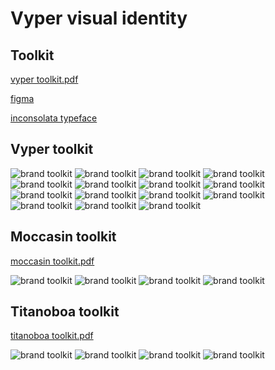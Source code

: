 # Vyper visual identity

## Toolkit

[vyper toolkit.pdf](https://raw.githubusercontent.com/pentcle/vyper-brand/main/toolkit/vyper-visual-identity-toolkit-0.0.1.pdf)

[figma](https://www.figma.com/file/1xgpUqV9J7JzjYmNHqTmgf/vyper-toolkit?type=design&node-id=0%3A1&mode=design&t=5e6fCGU2AqI1I0EA-1)

[inconsolata typeface](https://levien.com/type/myfonts/inconsolata.html)


## Vyper toolkit

<img src="https://raw.githubusercontent.com/pentcle/vyper-brand/main/toolkit/images/vyper/1-cover.png" alt="brand toolkit"/>
<img src="https://raw.githubusercontent.com/pentcle/vyper-brand/main/toolkit/images/vyper/2-overview.png" alt="brand toolkit"/>
<img src="https://raw.githubusercontent.com/pentcle/vyper-brand/main/toolkit/images/vyper/3-logo.png" alt="brand toolkit"/>
<img src="https://raw.githubusercontent.com/pentcle/vyper-brand/main/toolkit/images/vyper/4-logo.png" alt="brand toolkit"/>
<img src="https://raw.githubusercontent.com/pentcle/vyper-brand/main/toolkit/images/vyper/5-symbol.png" alt="brand toolkit"/>
<img src="https://raw.githubusercontent.com/pentcle/vyper-brand/main/toolkit/images/vyper/6-typography.png" alt="brand toolkit"/>
<img src="https://raw.githubusercontent.com/pentcle/vyper-brand/main/toolkit/images/vyper/7-color.png" alt="brand toolkit"/>
<img src="https://raw.githubusercontent.com/pentcle/vyper-brand/main/toolkit/images/vyper/8-color.png" alt="brand toolkit"/>
<img src="https://raw.githubusercontent.com/pentcle/vyper-brand/main/toolkit/images/vyper/9-using-color.png" alt="brand toolkit"/>
<img src="https://raw.githubusercontent.com/pentcle/vyper-brand/main/toolkit/images/vyper/10-using-color.png" alt="brand toolkit"/>
<img src="https://raw.githubusercontent.com/pentcle/vyper-brand/main/toolkit/images/vyper/11-supergraphic.png" alt="brand toolkit"/>
<img src="https://raw.githubusercontent.com/pentcle/vyper-brand/main/toolkit/images/vyper/12-applications.png" alt="brand toolkit"/>
<img src="https://raw.githubusercontent.com/pentcle/vyper-brand/main/toolkit/images/vyper/13-applications.png" alt="brand toolkit"/>
<img src="https://raw.githubusercontent.com/pentcle/vyper-brand/main/toolkit/images/vyper/14-applications.png" alt="brand toolkit"/>
<img src="https://raw.githubusercontent.com/pentcle/vyper-brand/main/toolkit/images/vyper/15-applications.png" alt="brand toolkit"/>


## Moccasin toolkit

[moccasin toolkit.pdf](https://raw.githubusercontent.com/pentcle/vyper-brand/main/toolkit/moccasin-visual-identity-toolkit-0.0.1.pdf)

<img src="https://raw.githubusercontent.com/pentcle/vyper-brand/main/toolkit/images/moccasin/01-moccasin-logo-vertical.png" alt="brand toolkit"/>
<img src="https://raw.githubusercontent.com/pentcle/vyper-brand/main/toolkit/images/moccasin/02-moccasin-logo-horizontal.png" alt="brand toolkit"/>
<img src="https://raw.githubusercontent.com/pentcle/vyper-brand/main/toolkit/images/moccasin/03-symbol.png" alt="brand toolkit"/>
<img src="https://raw.githubusercontent.com/pentcle/vyper-brand/main/toolkit/images/moccasin/04-color.png" alt="brand toolkit"/>

## Titanoboa toolkit

[titanoboa toolkit.pdf](https://raw.githubusercontent.com/pentcle/vyper-brand/main/toolkit/titanoboa-visual-identity-toolkit-0.0.1.pdf)

<img src="https://raw.githubusercontent.com/pentcle/vyper-brand/main/toolkit/images/titanoboa/01-titanoboa-logo-vertical.png" alt="brand toolkit"/>
<img src="https://raw.githubusercontent.com/pentcle/vyper-brand/main/toolkit/images/titanoboa/02-titanoboa-logo-horizontal.png" alt="brand toolkit"/>
<img src="https://raw.githubusercontent.com/pentcle/vyper-brand/main/toolkit/images/titanoboa/03-symbol.png" alt="brand toolkit"/>
<img src="https://raw.githubusercontent.com/pentcle/vyper-brand/main/toolkit/images/titanoboa/04-color.png" alt="brand toolkit"/>
